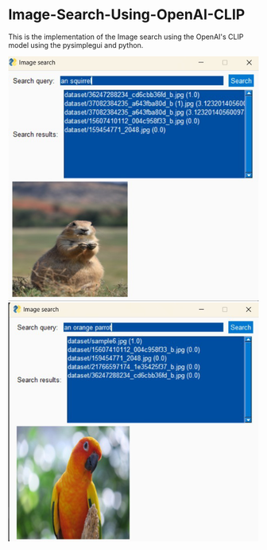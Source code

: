 # Image-Search-Using-OpenAI-CLIP
This is the implementation of the Image search using the OpenAI's CLIP model using the pysimplegui and python.


![Screen shot](./ss.png)
![Screen shot](./ss2.png)
